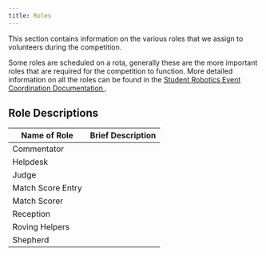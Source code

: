 ```yaml
---
title: Roles
---
```


This section contains information on the various roles that we assign to volunteers during the competition.

Some roles are scheduled on a rota, generally these are the more important roles that are required for the competition to function. More detailed information on all the roles can be found in the [Student Robotics Event Coordination Documentation ](https://bitbucket.org/rspanton/sr-event-coord/wiki/Home).

## Role Descriptions

| Name of Role      | Brief Description |
| ----------------- | ----------------- |
| Commentator       |                   |
| Helpdesk          |                   |
| Judge             |                   |
| Match Score Entry |                   |
| Match Scorer      |                   |
| Reception         |                   |
| Roving Helpers    |                   |
| Shepherd          |                   |
